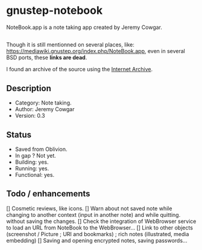# gnustep-notebook
NoteBook.app is a note taking app created by Jeremy Cowgar.

## 
Though it is still mentionned on several places, like:
 <https://mediawiki.gnustep.org/index.php/NoteBook.app>, even in several BSD ports,
these **links are dead**.

I found an archive of the source using the [Internet Archive](https://archive.org).

## Description

- Category: Note taking.
- Author: Jeremy Cowgar
- Version: 0.3

## Status

- Saved from Oblivion.
- In gap ? Not yet.
- Building: yes.
- Running: yes.
- Functional: yes.

## Todo / enhancements

[] Cosmetic reviews, like icons.
[] Warn about not saved note while changing to another context (input in another note) and while quitting.
without saving the changes.
[] Check the integration of WebBrowser service to load an URL from NoteBook to the WebBrowser...
[] Link to other objects (screenshot / Picture ; URI and bookmarks) ; rich notes (illustrated, media embedding)
[] Saving and opening encrypted notes, saving passwords... 

